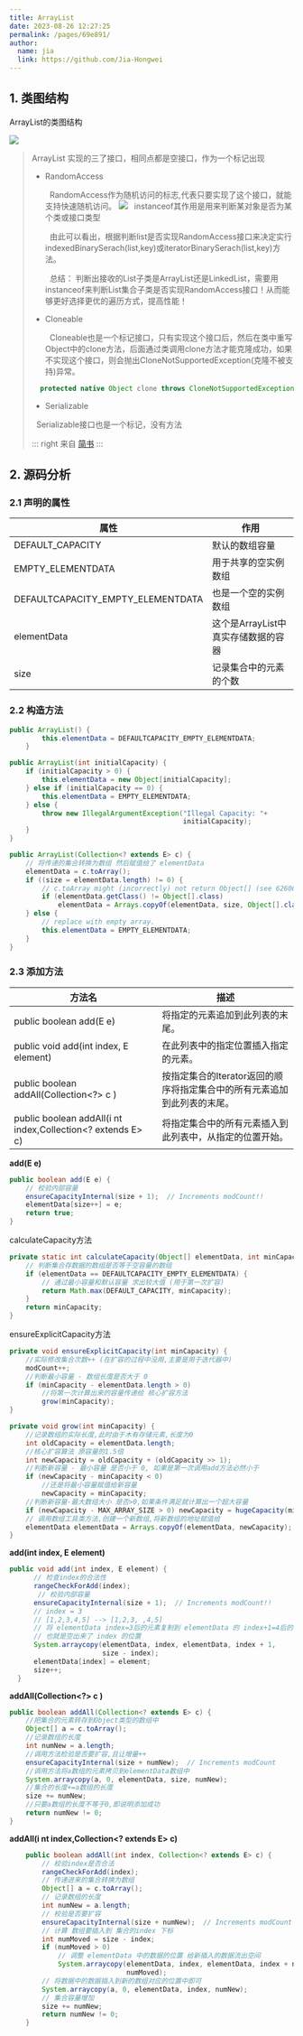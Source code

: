 ```yaml
---
title: ArrayList
date: 2023-08-26 12:27:25
permalink: /pages/69e891/
author: 
  name: jia
  link: https://github.com/Jia-Hongwei
---
```


## 1. 类图结构

ArrayList的类图结构

<img src="https://jsd.cdn.zzko.cn/gh/Jia-Hongwei/picx-images-hosting@master/20230826/image.23hpz9b3y0cg.webp">

> ArrayList 实现的三了接口，相同点都是空接口，作为一个标记出现
> + RandomAccess
> 
>   &nbsp;&nbsp;RandomAccess作为随机访问的标志,代表只要实现了这个接口，就能支持快速随机访问。
>   <img src="https://jsd.cdn.zzko.cn/gh/Jia-Hongwei/picx-images-hosting@master/20230830/image.38fj407klk80.webp">
>   &nbsp;&nbsp;instanceof其作用是用来判断某对象是否为某个类或接口类型
>   
>   &nbsp;&nbsp;由此可以看出，根据判断list是否实现RandomAccess接口来决定实行indexedBinarySerach(list,key)或iteratorBinarySerach(list,key)方法。
>   
>   &nbsp;&nbsp;总结：
>   判断出接收的List子类是ArrayList还是LinkedList，需要用instanceof来判断List集合子类是否实现RandomAccess接口！从而能够更好选择更优的遍历方式，提高性能！
>
> + Cloneable
>
>   &nbsp;&nbsp;Cloneable也是一个标记接口，只有实现这个接口后，然后在类中重写Object中的clone方法，后面通过类调用clone方法才能克隆成功，如果不实现这个接口，则会抛出CloneNotSupportedException(克隆不被支持)异常。
> ```java
>   protected native Object clone throws CloneNotSupportedException;
> ```
>
> + Serializable
> 
> &nbsp;&nbsp;Serializable接口也是一个标记，没有方法
> 
> 
> ::: right
> 来自 [简书](https://www.jianshu.com/p/643209062504/)
> :::



## 2. 源码分析

### 2.1 声明的属性

| 属性                              | 作用                                |
| --------------------------------- | ----------------------------------- |
| DEFAULT_CAPACITY                  | 默认的数组容量                      |
| EMPTY_ELEMENTDATA                 | 用于共享的空实例数组                |
| DEFAULTCAPACITY_EMPTY_ELEMENTDATA | 也是一个空的实例数组                |
| elementData                       | 这个是ArrayList中真实存储数据的容器 |
| size                              | 记录集合中的元素的个数              |


### 2.2 构造方法

```java
public ArrayList() {
        this.elementData = DEFAULTCAPACITY_EMPTY_ELEMENTDATA;
    }

public ArrayList(int initialCapacity) {
    if (initialCapacity > 0) {
        this.elementData = new Object[initialCapacity];
    } else if (initialCapacity == 0) {
        this.elementData = EMPTY_ELEMENTDATA;
    } else {
        throw new IllegalArgumentException("Illegal Capacity: "+
                                           initialCapacity);
    }
}

public ArrayList(Collection<? extends E> c) {
    // 将传递的集合转换为数组 然后赋值给了 elementData
    elementData = c.toArray();
    if ((size = elementData.length) != 0) {
        // c.toArray might (incorrectly) not return Object[] (see 6260652)
        if (elementData.getClass() != Object[].class)
            elementData = Arrays.copyOf(elementData, size, Object[].class);
    } else {
        // replace with empty array.
        this.elementData = EMPTY_ELEMENTDATA;
    }
}
```

### 2.3 添加方法

| 方法名                                                      | 描述                                                         |
| ----------------------------------------------------------- | ------------------------------------------------------------ |
| public boolean add(E e)                                     | 将指定的元素追加到此列表的末尾。                             |
| public void add(int index, E element)                       | 在此列表中的指定位置插入指定的元素。                         |
| public boolean addAll(Collection<?> c )                     | 按指定集合的Iterator返回的顺序将指定集合中的所有元素追加到此列表的末尾。 |
| public boolean addAll(i nt index,Collection<? extends E> c) | 将指定集合中的所有元素插入到此列表中，从指定的位置开始。     |

**add(E e)**

```java
public boolean add(E e) {
    // 校验内部容量
    ensureCapacityInternal(size + 1);  // Increments modCount!!
    elementData[size++] = e;
    return true;
}
```

calculateCapacity方法

```java
private static int calculateCapacity(Object[] elementData, int minCapacity) {
    // 判断集合存数据的数组是否等于空容量的数组
    if (elementData == DEFAULTCAPACITY_EMPTY_ELEMENTDATA) {
        // 通过最小容量和默认容量 求出较大值 (用于第一次扩容)
        return Math.max(DEFAULT_CAPACITY, minCapacity);
    }
    return minCapacity;
}
```

ensureExplicitCapacity方法

```java
private void ensureExplicitCapacity(int minCapacity) { 
    //实际修改集合次数++ (在扩容的过程中没用,主要是用于迭代器中) 
    modCount++; 
    //判断最小容量 - 数组长度是否大于 0 
    if (minCapacity - elementData.length > 0) 
        //将第一次计算出来的容量传递给 核心扩容方法 
        grow(minCapacity); 
}
```

```java
private void grow(int minCapacity) { 
    //记录数组的实际长度,此时由于木有存储元素,长度为0 
    int oldCapacity = elementData.length; 
    //核心扩容算法 原容量的1.5倍 
    int newCapacity = oldCapacity + (oldCapacity >> 1); 
    //判断新容量 - 最小容量 是否小于 0, 如果是第一次调用add方法必然小于 
    if (newCapacity - minCapacity < 0) 
        //还是将最小容量赋值给新容量 
        newCapacity = minCapacity; 
    //判断新容量-最大数组大小 是否>0,如果条件满足就计算出一个超大容量 
    if (newCapacity - MAX_ARRAY_SIZE > 0) newCapacity = hugeCapacity(minCapacity); 
    // 调用数组工具类方法,创建一个新数组,将新数组的地址赋值给
    elementData elementData = Arrays.copyOf(elementData, newCapacity); 
}
```

**add(int index, E element)**
```java
public void add(int index, E element) {
      // 检查index的合法性
      rangeCheckForAdd(index);
       // 校验内部容量
      ensureCapacityInternal(size + 1);  // Increments modCount!!
      // index = 3
      // [1,2,3,4,5] --> [1,2,3, ,4,5]
      // 将 elementData index=3后的元素复制到 elementData 的 index+1=4后的位置
      // 也就是空出来了 index 的位置
      System.arraycopy(elementData, index, elementData, index + 1,
                       size - index);
      elementData[index] = element;
      size++;
  }
```

**addAll(Collection<?> c )**

```java
public boolean addAll(Collection<? extends E> c) {
    //把集合的元素转存到Object类型的数组中
    Object[] a = c.toArray();
    //记录数组的长度
    int numNew = a.length;
    //调用方法检验是否要扩容,且让增量++
    ensureCapacityInternal(size + numNew);  // Increments modCount
    //调用方法将a数组的元素拷贝到elementData数组中
    System.arraycopy(a, 0, elementData, size, numNew);
    //集合的长度+=a数组的长度
    size += numNew;
    //只要a数组的长度不等于0,即说明添加成功
    return numNew != 0;
}
```

**addAll(i nt index,Collection<? extends E> c)**

```java
    public boolean addAll(int index, Collection<? extends E> c) {
        // 校验index是否合法
        rangeCheckForAdd(index);
		// 传递进来的集合转换为数组
        Object[] a = c.toArray();
        // 记录数组的长度
        int numNew = a.length;
        // 校验是否要扩容
        ensureCapacityInternal(size + numNew);  // Increments modCount
		// 计算 数组要插入到 集合的index 下标
        int numMoved = size - index;
        if (numMoved > 0)
            // 调整 elementData 中的数据的位置 给新插入的数据流出空间
            System.arraycopy(elementData, index, elementData, index + numNew,
                             numMoved);
		// 将数据中的数据插入到新的数组对应的位置中即可
        System.arraycopy(a, 0, elementData, index, numNew);
        // 集合容量增加
        size += numNew;
        return numNew != 0;
    }
```
